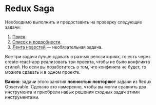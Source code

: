 Redux Saga
===

Необходимо выполнить и предоставить на проверку следующие задачи:

1. [Поиск](search).
1. [Список и подробности](main-details).
1. [Лента новостей](newsfeed) — необязательная задача.

Все три задачи лучше сдавать в разных репозиториях, то есть через create-react-app реализовать три проекта, чтобы не было конфликта стилей. Но если вы позаботитесь о том, что конфликта не будет, то можете сдавать и в одном проекте.

**Важно**: задачи этого занятия **полностью повторяют** задачи из Redux Observable. Сделано это намеренно, чтобы вы могли сравнить два инструмента и приобрели навык решения сходных задач этими инструментами.
